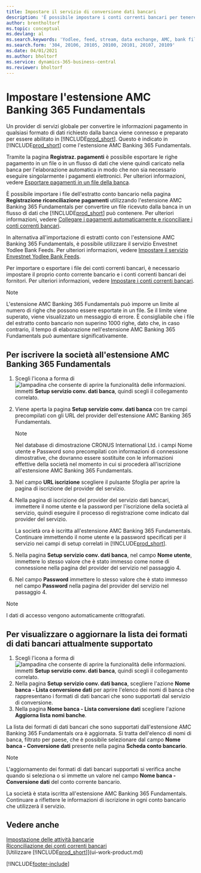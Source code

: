 ```yaml
---
title: Impostare il servizio di conversione dati bancari
description: 'È possibile impostare i conti correnti bancari per tenere traccia delle transazioni e importare o esportare i feed bancari, ad esempio Yodlee.'
author: brentholtorf
ms.topic: conceptual
ms.devlang: al
ms.search.keywords: 'Yodlee, feed, stream, data exchange, AMC, bank file import, bank file export, re-export, bank transfer, AMC, AMC Banking 365 Fundamentals extension, funds transfer'
ms.search.form: '304, 20106, 20105, 20100, 20101, 20107, 20109'
ms.date: 04/01/2021
ms.author: bholtorf
ms.service: dynamics-365-business-central
ms.reviewer: bholtorf
---
```

# <a name="set-up-the-amc-banking-365-fundamentals-extension"></a>Impostare l'estensione AMC Banking 365 Fundamentals
Un provider di servizi globale per convertire le informazioni pagamento in qualsiasi formato di dati richiesto dalla banca viene connesso e preparato per essere abilitato in [!INCLUDE[prod_short](includes/prod_short.md)]. Questo è indicato in [!INCLUDE[prod_short](includes/prod_short.md)] come l'estensione AMC Banking 365 Fundamentals.

Tramite la pagina **Registraz. pagamenti** è possibile esportare le righe pagamento in un file o in un flusso di dati che viene quindi caricato nella banca per l'elaborazione automatica in modo che non sia necessario eseguire singolarmente i pagamenti elettronici. Per ulteriori informazioni, vedere [Esportare pagamenti in un file della banca](finance-make-payments-with-bank-data-conversion-service-or-sepa-credit-transfer.md#exporting-payments-to-a-bank-file).

È possibile importare i file dell'estratto conto bancario nella pagina **Registrazione riconciliazione pagamenti** utilizzando l'estensione AMC Banking 365 Fundamentals per convertire un file ricevuto dalla banca in un flusso di dati che [!INCLUDE[prod_short](includes/prod_short.md)] può contenere. Per ulteriori informazioni, vedere [Collegare i pagamenti automaticamente e riconciliare i conti correnti bancari](receivables-apply-payments-auto-reconcile-bank-accounts.md).

In alternativa all'importazione di estratti conto con l'estensione AMC Banking 365 Fundamentals, è possibile utilizzare il servizio Envestnet Yodlee Bank Feeds. Per ulteriori informazioni, vedere [Impostare il servizio Envestnet Yodlee Bank Feeds](bank-how-setup-bank-statement-service.md).

Per importare o esportare i file dei conti correnti bancari, è necessario impostare il proprio conto corrente bancario e i conti correnti bancari dei fornitori. Per ulteriori informazioni, vedere [Impostare i conti correnti bancari](bank-how-setup-bank-accounts.md).

> [!NOTE]  
> L'estensione AMC Banking 365 Fundamentals può imporre un limite al numero di righe che possono essere esportate in un file. Se il limite viene superato, viene visualizzato un messaggio di errore. È consigliabile che i file del estratto conto bancario non superino 1000 righe, dato che, in caso contrario, il tempo di elaborazione nell'estensione AMC Banking 365 Fundamentals può aumentare significativamente.

## <a name="to-sign-your-company-up-for-the-amc-banking-365-fundamentals-extension"></a>Per iscrivere la società all'estensione AMC Banking 365 Fundamentals
1. Scegli l'icona a forma di ![lampadina che consente di aprire la funzionalità delle informazioni.](media/ui-search/search_small.png "Dimmi cosa vuoi fare") immetti **Setup servizio conv. dati banca**, quindi scegli il collegamento correlato.  
2. Viene aperta la pagina **Setup servizio conv. dati banca** con tre campi precompilati con gli URL del provider dell'estensione AMC Banking 365 Fundamentals.

    > [!NOTE]  
    >   Nel database di dimostrazione CRONUS International Ltd. i campi Nome utente e Password sono precompilati con informazioni di connessione dimostrative, che dovranno essere sostituite con le informazioni effettive della società nel momento in cui si procederà all'iscrizione all'estensione AMC Banking 365 Fundamentals.
3. Nel campo **URL iscrizione** scegliere il pulsante Sfoglia per aprire la pagina di iscrizione del provider del servizio.  
4. Nella pagina di iscrizione del provider del servizio dati bancari, immettere il nome utente e la password per l'iscrizione della società al servizio, quindi eseguire il processo di registrazione come indicato dal provider del servizio.

    La società ora è iscritta all'estensione AMC Banking 365 Fundamentals. Continuare immettendo il nome utente e la password specificati per il servizio nei campi di setup correlati in [!INCLUDE[prod_short](includes/prod_short.md)].

5. Nella pagina **Setup servizio conv. dati banca**, nel campo **Nome utente**, immettere lo stesso valore che è stato immesso come nome di connessione nella pagina del provider del servizio nel passaggio 4.
6. Nel campo **Password** immettere lo stesso valore che è stato immesso nel campo **Password** nella pagina del provider del servizio nel passaggio 4.

> [!NOTE]  
> I dati di accesso vengono automaticamente crittografati.

## <a name="to-view-or-update-the-list-of-currently-supported-bank-data-formats"></a>Per visualizzare o aggiornare la lista dei formati di dati bancari attualmente supportato
1. Scegli l'icona a forma di ![lampadina che consente di aprire la funzionalità delle informazioni.](media/ui-search/search_small.png "Dimmi cosa vuoi fare") immetti **Setup servizio conv. dati banca**, quindi scegli il collegamento correlato.
2. Nella pagina **Setup servizio conv. dati banca**, scegliere l'azione **Nome banca - Lista conversione dati** per aprire l'elenco dei nomi di banca che rappresentano i formati di dati bancari che sono supportati dal servizio di conversione.
3. Nella pagina **Nome banca - Lista conversione dati** scegliere l'azione **Aggiorna lista nomi banche**.

La lista dei formati di dati bancari che sono supportati dall'estensione AMC Banking 365 Fundamentals ora è aggiornata. Si tratta dell'elenco di nomi di banca, filtrato per paese, che è possibile selezionare dal campo **Nome banca - Conversione dati** presente nella pagina **Scheda conto bancario**.

> [!NOTE]  
>   L'aggiornamento dei formati di dati bancari supportati si verifica anche quando si seleziona o si immette un valore nel campo **Nome banca - Conversione dati** del conto corrente bancario.

La società è stata iscritta all'estensione AMC Banking 365 Fundamentals. Continuare a riflettere le informazioni di iscrizione in ogni conto bancario che utilizzerà il servizio.

## <a name="see-also"></a>Vedere anche
[Impostazione delle attività bancarie](bank-setup-banking.md)  
[Riconciliazione dei conti correnti bancari](bank-manage-bank-accounts.md)  
[Utilizzare [!INCLUDE[prod_short](includes/prod_short.md)]](ui-work-product.md)


[!INCLUDE[footer-include](includes/footer-banner.md)]

